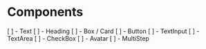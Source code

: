 # Components
[  ] - Text
[  ] - Heading
[  ] - Box / Card
[  ] - Button
[  ] - TextInput
[  ] - TextArea
[  ] - CheckBox
[  ] - Avatar
[  ] - MultiStep